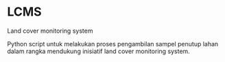 # LCMS
Land cover monitoring system

Python script untuk melakukan proses pengambilan sampel penutup lahan dalam rangka mendukung inisiatif land cover monitoring system.
